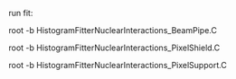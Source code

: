 run fit:

root -b HistogramFitterNuclearInteractions_BeamPipe.C

root -b HistogramFitterNuclearInteractions_PixelShield.C

root -b HistogramFitterNuclearInteractions_PixelSupport.C

